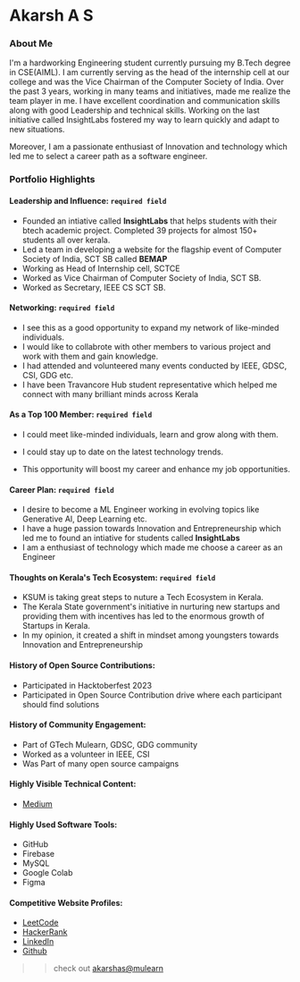 # Akarsh A S

### About Me

I'm a hardworking Engineering student currently pursuing my B.Tech degree in CSE(AIML). I am currently serving as the head of the internship cell at our college and was the Vice Chairman of the Computer Society of India.
Over the past 3 years, working in many teams and initiatives, made me realize the team player in me. I have excellent coordination and communication skills along with good Leadership and technical skills. Working on the last initiative called InsightLabs fostered my way to learn quickly and adapt to new situations.

Moreover, I am a passionate enthusiast of Innovation and technology which led me to select a career path as a software engineer.


### Portfolio Highlights



#### Leadership and Influence: `required field`

- Founded an intiative called **InsightLabs** that helps students with their btech academic project. Completed 39 projects for almost 150+ students all over kerala.
- Led a team in developing a website for the flagship event of Computer Society of India, SCT SB called **BEMAP**
- Working as Head of Internship cell, SCTCE
- Worked as Vice Chairman of Computer Society of India, SCT SB. 
- Worked as Secretary, IEEE CS SCT SB.

#### Networking: `required field`

- I see this as a good opportunity to expand my network of like-minded individuals.
- I would like to collabrote with other members to various project and work with them and gain knowledge.
- I had attended and volunteered many events conducted by IEEE, GDSC, CSI, GDG etc.
- I have been Travancore Hub student representative which helped me connect with many brilliant minds across Kerala

#### As a Top 100 Member: `required field`

- I could meet like-minded individuals, learn and grow along with them.

- I could stay up to date on the latest technology trends.

- This opportunity will boost my career and enhance my job opportunities.

#### Career Plan: `required field`

- I desire to become a ML Engineer working in evolving topics like Generative AI, Deep Learning etc.
- I have a huge passion towards Innovation and Entrepreneurship which led me to found an intiative for students called **InsightLabs**
- I am a enthusiast of technology which made me choose a career as an Engineer

#### Thoughts on Kerala's Tech Ecosystem: `required field`

- KSUM is taking great steps to nuture a Tech Ecosystem in Kerala.
- The Kerala State government's initiative in nurturing new startups and providing them with incentives has led to the enormous growth of Startups in Kerala.
- In my opinion, it created a shift in mindset among youngsters towards Innovation and Entrepreneurship

#### History of Open Source Contributions:

- Participated in Hacktoberfest 2023
- Participated in Open Source Contribution drive where each participant should find solutions

#### History of Community Engagement:

-  Part of GTech Mulearn, GDSC, GDG community
-  Worked as a volunteer in IEEE, CSI
-  Was Part of many open source campaigns

#### Highly Visible Technical Content:

- [Medium](https://medium.com/@akarshkonniyoor)

#### Highly Used Software Tools:

- GitHub
- Firebase
- MySQL
- Google Colab
- Figma

#### Competitive Website Profiles:

- [LeetCode](https://leetcode.com/akarshkonniyoor/)
- [HackerRank](https://www.hackerrank.com/akarshkonniyoor)
- [LinkedIn](https://www.linkedin.com/in/akarsh-a-s-1699ba203/)
- [Github](https://github.com/AkarshAnilkumar)



>> check out [akarshas@mulearn](./profile/akarshas@mulearn.md) 
